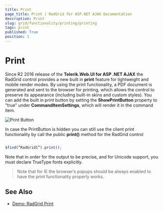 ```yaml
---
title: Print
page_title: Print | RadGrid for ASP.NET AJAX Documentation
description: Print
slug: grid/functionality/printing/printing
tags: print
published: True
position: 1
---
```


# Print

Since R2 2016 release of the **Telerik.Web.UI for ASP .NET AJAX** the RadGrid control provides a new built in **print** feature for lightweight and mobile render modes. By using the print functionality, a PDF document is generated and sent to the browser for printing, which allows the control to preserve its appearance (including built-in skins and custom styles). You can add the built in print button by setting the **ShowPrintButton** property to "true" under **CommandItemSettings**, which will render it in the command item.

![Print Button](images/grid_PrintButton.png)

In case the PrintButton is hidden you can still use the client print functionality by call the public **print()** method for the RadGrid control

````JavaScript

$find(“RadGrid1”).print();

````
Note that in order for the output to be precise, and for Unicode support, you must declare TrueType fonts explicitly.

>Note that for IE the browser’s popups should be always enabled to have the print functionality properly works.
>

## See Also

 * [Demo: RadGrid Print](http://demos.telerik.com/aspnet-ajax/grid/examples/functionality/printing/defaultcs.aspx?isNew=true)